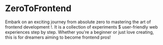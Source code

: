 # ZeroToFrontend
Embark on an exciting journey from absolute zero to mastering the art of frontend development !. It is a collection of experiments $ user-friendly web experiences step by step. Whether you're a beginner or just love creating, this is for dreamers aiming to become frontend pros!
